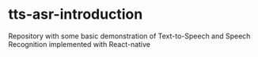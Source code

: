 # tts-asr-introduction
Repository with some basic demonstration of Text-to-Speech and Speech Recognition implemented with React-native
